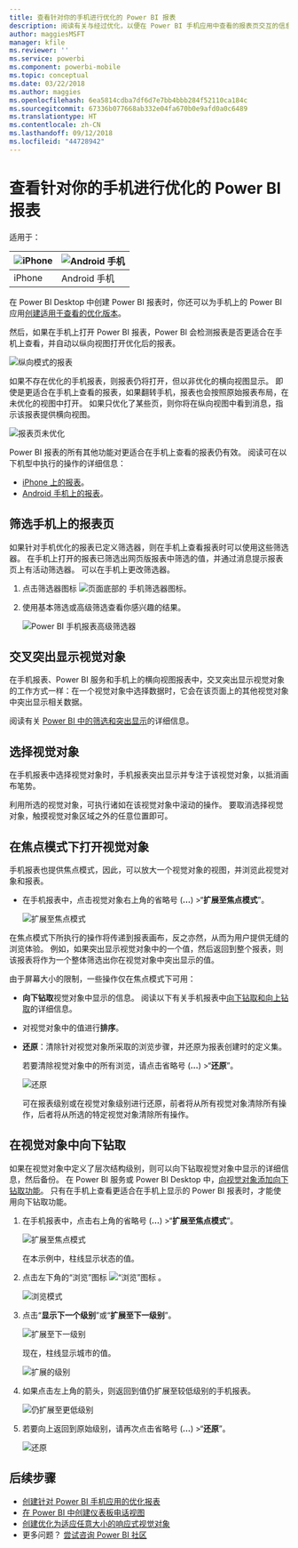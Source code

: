```yaml
---
title: 查看针对你的手机进行优化的 Power BI 报表
description: 阅读有关与经过优化，以便在 Power BI 手机应用中查看的报表页交互的信息。
author: maggiesMSFT
manager: kfile
ms.reviewer: ''
ms.service: powerbi
ms.component: powerbi-mobile
ms.topic: conceptual
ms.date: 03/22/2018
ms.author: maggies
ms.openlocfilehash: 6ea5814cdba7df6d7e7bb4bbb284f52110ca184c
ms.sourcegitcommit: 67336b077668ab332e04fa670b0e9afd0a0c6489
ms.translationtype: HT
ms.contentlocale: zh-CN
ms.lasthandoff: 09/12/2018
ms.locfileid: "44728942"
---
```

# <a name="view-power-bi-reports-optimized-for-your-phone"></a>查看针对你的手机进行优化的 Power BI 报表

适用于：

| ![iPhone](./media/mobile-apps-view-phone-report/ios-logo-40-px.png) | ![Android 手机](./media/mobile-apps-view-phone-report/android-logo-40-px.png) |
|:--- |:--- |
| iPhone |Android 手机 |

在 Power BI Desktop 中创建 Power BI 报表时，你还可以为手机上的 Power BI 应用[创建适用于查看的优化版本](../../desktop-create-phone-report.md)。

然后，如果在手机上打开 Power BI 报表，Power BI 会检测报表是否更适合在手机上查看，并自动以纵向视图打开优化后的报表。

![纵向模式的报表](./media/mobile-apps-view-phone-report/07-power-bi-phone-report-portrait.png)

如果不存在优化的手机报表，则报表仍将打开，但以非优化的横向视图显示。 即使是更适合在手机上查看的报表，如果翻转手机，报表也会按照原始报表布局，在未优化的视图中打开。 如果只优化了某些页，则你将在纵向视图中看到消息，指示该报表提供横向视图。

![报表页未优化](./media/mobile-apps-view-phone-report/06-power-bi-phone-report-page-not-optimized.png)

Power BI 报表的所有其他功能对更适合在手机上查看的报表仍有效。 阅读可在以下机型中执行的操作的详细信息：

* [iPhone 上的报表](mobile-reports-in-the-mobile-apps.md)。 
* [Android 手机上的报表](mobile-reports-in-the-mobile-apps.md)。

## <a name="filter-the-report-page-on-a-phone"></a>筛选手机上的报表页
如果针对手机优化的报表已定义筛选器，则在手机上查看报表时可以使用这些筛选器。 在手机上打开的报表已筛选出网页版报表中筛选的值，并通过消息提示报表页上有活动筛选器。 可以在手机上更改筛选器。

1. 点击筛选器图标 ![页面底部的](./media/mobile-apps-view-phone-report/power-bi-phone-filter-icon.png) 手机筛选器图标。 
2. 使用基本筛选或高级筛选查看你感兴趣的结果。
   
    ![Power BI 手机报表高级筛选器](./media/mobile-apps-view-phone-report/power-bi-iphone-advanced-filter-toronto.gif)

## <a name="cross-highlight-visuals"></a>交叉突出显示视觉对象
在手机报表、Power BI 服务和手机上的横向视图报表中，交叉突出显示视觉对象的工作方式一样：在一个视觉对象中选择数据时，它会在该页面上的其他视觉对象中突出显示相关数据。

阅读有关 [Power BI 中的筛选和突出显示](../../power-bi-reports-filters-and-highlighting.md)的详细信息。

## <a name="select-visuals"></a>选择视觉对象
在手机报表中选择视觉对象时，手机报表突出显示并专注于该视觉对象，以抵消画布笔势。

利用所选的视觉对象，可执行诸如在该视觉对象中滚动的操作。 要取消选择视觉对象，触摸视觉对象区域之外的任意位置即可。

## <a name="open-visuals-in-focus-mode"></a>在焦点模式下打开视觉对象
手机报表也提供焦点模式，因此，可以放大一个视觉对象的视图，并浏览此视觉对象和报表。

* 在手机报表中，点击视觉对象右上角的省略号 (**...**) >“**扩展至焦点模式**”。
  
    ![扩展至焦点模式](././media/mobile-apps-view-phone-report/power-bi-phone-report-focus-mode.png)

在焦点模式下所执行的操作将传递到报表画布，反之亦然，从而为用户提供无缝的浏览体验。 例如，如果突出显示视觉对象中的一个值，然后返回到整个报表，则该报表将作为一个整体筛选出你在视觉对象中突出显示的值。

由于屏幕大小的限制，一些操作仅在焦点模式下可用：

* **向下钻取**视觉对象中显示的信息。 阅读以下有关手机报表中[向下钻取和向上钻取](mobile-apps-view-phone-report.md#drill-down-in-a-visual)的详细信息。
* 对视觉对象中的值进行**排序**。
* **还原**：清除针对视觉对象所采取的浏览步骤，并还原为报表创建时的定义集。
  
    若要清除视觉对象中的所有浏览，请点击省略号 (**...**) >“**还原**”。
  
    ![还原](././media/mobile-apps-view-phone-report/power-bi-phone-report-revert-levels.png)
  
    可在报表级别或在视觉对象级别进行还原，前者将从所有视觉对象清除所有操作，后者将从所选的特定视觉对象清除所有操作。   

## <a name="drill-down-in-a-visual"></a>在视觉对象中向下钻取
如果在视觉对象中定义了层次结构级别，则可以向下钻取视觉对象中显示的详细信息，然后备份。 在 Power BI 服务或 Power BI Desktop 中，[向视觉对象添加向下钻取功能](../../power-bi-visualization-drill-down.md)。 只有在手机上查看更适合在手机上显示的 Power BI 报表时，才能使用向下钻取功能。 

1. 在手机报表中，点击右上角的省略号 (**...**) >“**扩展至焦点模式**”。
   
    ![扩展至焦点模式](././media/mobile-apps-view-phone-report/power-bi-phone-report-focus-mode.png)
   
    在本示例中，柱线显示状态的值。
2. 点击左下角的“浏览”图标  ![“浏览”图标](./media/mobile-apps-view-phone-report/power-bi-phone-report-explore-icon.png) 。
   
    ![浏览模式](./media/mobile-apps-view-phone-report/power-bi-phone-report-explore-mode.png)
3. 点击“**显示下一个级别**”或“**扩展至下一级别**”。
   
    ![扩展至下一级别](./media/mobile-apps-view-phone-report/power-bi-phone-report-expand-levels.png)
   
    现在，柱线显示城市的值。
   
    ![扩展的级别](./media/mobile-apps-view-phone-report/power-bi-phone-report-expanded-levels.png)
4. 如果点击左上角的箭头，则返回到值仍扩展至较低级别的手机报表。
   
    ![仍扩展至更低级别](./media/mobile-apps-view-phone-report/power-bi-back-to-phone-report-expanded-levels.png)
5. 若要向上返回到原始级别，请再次点击省略号 (**...**) >“**还原**”。
   
    ![还原](././media/mobile-apps-view-phone-report/power-bi-phone-report-revert-levels.png)

## <a name="next-steps"></a>后续步骤
* [创建针对 Power BI 手机应用的优化报表](../../desktop-create-phone-report.md)
* [在 Power BI 中创建仪表板电话视图](../../service-create-dashboard-mobile-phone-view.md)
* [创建优化为适应任意大小的响应式视觉对象](../../visuals/desktop-create-responsive-visuals.md)
* 更多问题？ [尝试咨询 Power BI 社区](http://community.powerbi.com/)

